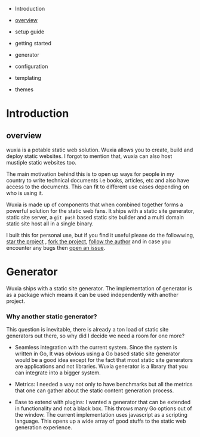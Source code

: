 - Introduction
 - [overview ](#overview)
 - setup guide
 - getting started

- generator
 - configuration
 - templating
 - themes

# Introduction

## overview
wuxia is a potable static web solution. Wuxia allows you to create, build and
deploy static websites. I forgot to mention that, wuxia can also host mustiple
static websites too.

The main motivation behind this is to open up ways for people in my country to
write technical documents  i.e books, articles, etc and also have access to the
documents. This can fit to different use cases depending on who is using it.

Wuxia is made up of components that when combined together forms a powerful
solution for the static web fans. It ships with a static site generator, static
site server, a `git push` based static site builder and a multi domain static
site host all in a single binary.

I built this for personal use, but if you find it useful please do the
followwing, [star the project](https://github.com/gernest/wuxia) , [fork the project](https://github.com/gernest/wuxia), [follow the author](https://github.com/gernest)
and in case you encounter any bugs then [open an issue](https://github.com/gernest/wuxia/issues).

# Generator
Wuxia ships with a static site generator. The implementation of generator is as
a package which means it can be used independently  with another project.

### Why another static generator?
This question is inevitable, there is already a ton load of static site
generators out there, so why did I decide we need a room for one more?

- Seamless integration with the current system. Since the system is written in
  Go, It was obvious using a Go based static site generator would be a good
  idea except for the fact that most static site generators are applications and
  not libraries. Wuxia generator is a library that you can integrate into a
  bigger system.

- Metrics: I needed a way not only to have benchmarks  but all the metrics that
  one can gather about the static content generation process.

- Ease to extend with plugins: I wanted a generator that can be extended in
  functionality and not a black box. This throws many Go options out of the
  window. The current implementation uses javascript as a scripting language.
  This opens up a wide array of good stuffs to the static web generation
  experience.
